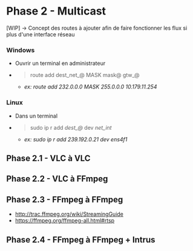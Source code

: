 # Phase 2 - Multicast

[WIP]
-> Concept des routes à ajouter afin de faire fonctionner les flux si plus d'une interface réseau

### Windows
- Ouvrir un terminal en administrateur
- >route add dest_net_@ MASK mask@ gtw_@
    - *ex: route add 232.0.0.0 MASK 255.0.0.0 10.179.11.254*

### Linux
- Dans un terminal
- >sudo ip r add *dest_@* dev *net_int*
    - *ex: sudo ip r add 239.192.0.21 dev ens4f1*

## Phase 2.1 - VLC à VLC

## Phase 2.2 - VLC à FFmpeg

## Phase 2.3 - FFmpeg à FFmpeg
- http://trac.ffmpeg.org/wiki/StreamingGuide
- https://ffmpeg.org/ffmpeg-all.html#rtsp 
## Phase 2.4 - FFmpeg à FFmpeg + Intrus